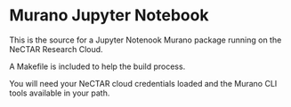 Murano Jupyter Notebook
=======================

This is the source for a Jupyter Notenook Murano package running on the
NeCTAR Research Cloud.

A Makefile is included to help the build process.

You will need your NeCTAR cloud credentials loaded and the Murano CLI tools
available in your path.
